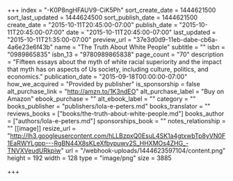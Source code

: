 +++
index = "-K0P8ngHFAUV9-CiK5Ph"
sort_create_date = 1444621500
sort_last_updated = 1444624500
sort_publish_date = 1444621500
create_date = "2015-10-11T20:45:00-07:00"
publish_date = "2015-10-11T20:45:00-07:00"
date = "2015-10-11T20:45:00-07:00"
last_updated = "2015-10-11T21:35:00-07:00"
preview_url = "37e3d0d9-11eb-dabe-cb6a-4a6e23e6f43b"
name = "The Truth About White People"
subtitle = ""
isbn = "0989865835"
isbn_13 = "9780989865838"
page_count = "70"
description = "Fifteen essays about the myth of white racial superiority and the impact that myth has on aspects of Us society, including culture, politics, and economics."
publication_date = "2015-09-18T00:00:00-07:00"
how_we_acquired = "Provided by publisher"
is_sponsorship = false
alt_purchase_link = "http://amzn.to/1K3ndEO"
alt_purchase_label = "Buy on Amazon"
ebook_purchase = ""
alt_ebook_label = ""
category = ""
books_publisher = "publishers/lola-e-peters.md"
books_translator = ""
reviews_books = ["books/the-truth-about-white-people.md"]
books_author = ["authors/lola-e-peters.md"]
sponsorships_book = ""
notes_relationship = ""
[[image]]
resize_url = "http://lh3.googleusercontent.com/hLLBzpxQ0EsuL4SK1a4gtxwbTp8yVN0F1EaRWYLgpp---RgBN44X8sKLeXfbypuwv2S_HHXMOs4ZHG_-TNVXVeudURkpiw"
url = "/webhook-uploads/1444623597104/content.png"
height = 192
width = 128
type = "image/png"
size = 3885

+++
